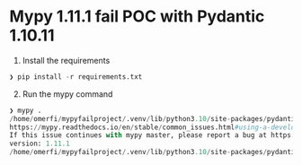 # Mypy 1.11.1 fail POC with Pydantic 1.10.11

1. Install the requirements

```python
❯ pip install -r requirements.txt
```

2. Run the mypy command

```python
❯ mypy .
/home/omerfi/mypyfailproject/.venv/lib/python3.10/site-packages/pydantic/env_settings.py:23: error: INTERNAL ERROR -- Please try using mypy master on GitHub:
https://mypy.readthedocs.io/en/stable/common_issues.html#using-a-development-mypy-build
If this issue continues with mypy master, please report a bug at https://github.com/python/mypy/issues
version: 1.11.1
/home/omerfi/mypyfailproject/.venv/lib/python3.10/site-packages/pydantic/env_settings.py:23: : note: please use --show-traceback to print a traceback when reporting a bug
```
